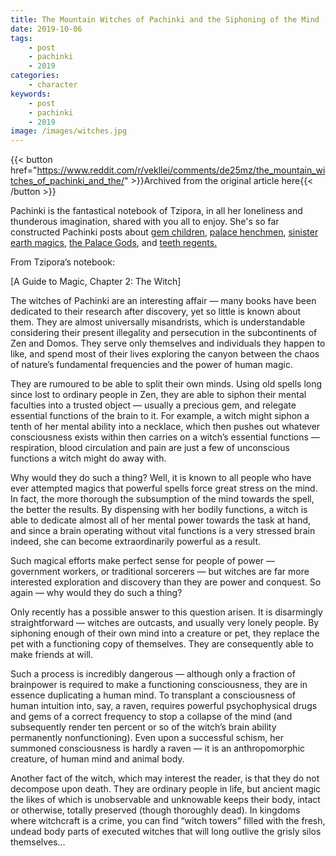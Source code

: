 ```yaml
---
title: The Mountain Witches of Pachinki and the Siphoning of the Mind
date: 2019-10-06
tags:
    - post
    - pachinki
    - 2019
categories:
    - character
keywords:
    - post
    - pachinki
    - 2019
image: /images/witches.jpg
---
```

{{< button href="https://www.reddit.com/r/vekllei/comments/de25mz/the_mountain_witches_of_pachinki_and_the/" >}}Archived from the original article here{{< /button >}}

Pachinki is the fantastical notebook of Tzipora, in all her loneliness and thunderous imagination, shared with you all to enjoy. She's so far constructed Pachinki posts about [gem children](https://www.reddit.com/r/worldbuilding/comments/ar8jov/a_gem_girl_shows_off_her_enormous_strength_in/), [palace henchmen](https://www.reddit.com/user/MelonKony/comments/azmu94/the_palace_gods_attempt_to_retrieve_their_runaway/), [sinister earth magics](https://www.reddit.com/r/worldbuilding/comments/b7n1uh/a_mineral_lake_starts_absorbing_grief_in_pachinki/), [the Palace Gods](https://www.reddit.com/r/worldbuilding/comments/ba3mb4/the_littlest_goddess_in_pachinki/), and [teeth regents.](https://www.reddit.com/r/vekllei/comments/cudfnv/the_teeth_regents/)

From Tzipora’s notebook:

\[A Guide to Magic, Chapter 2: The Witch\]

The witches of Pachinki are an interesting affair — many books have been dedicated to their research after discovery, yet so little is known about them. They are almost universally misandrists, which is understandable considering their present illegality and persecution in the subcontinents of Zen and Domos. They serve only themselves and individuals they happen to like, and spend most of their lives exploring the canyon between the chaos of nature’s fundamental frequencies and the power of human magic.

They are rumoured to be able to split their own minds. Using old spells long since lost to ordinary people in Zen, they are able to siphon their mental faculties into a trusted object — usually a precious gem, and relegate essential functions of the brain to it. For example, a witch might siphon a tenth of her mental ability into a necklace, which then pushes out whatever consciousness exists within then carries on a witch’s essential functions — respiration, blood circulation and pain are just a few of unconscious functions a witch might do away with.

Why would they do such a thing? Well, it is known to all people who have ever attempted magics that powerful spells force great stress on the mind. In fact, the more thorough the subsumption of the mind towards the spell, the better the results. By dispensing with her bodily functions, a witch is able to dedicate almost all of her mental power towards the task at hand, and since a brain operating without vital functions is a very stressed brain indeed, she can become extraordinarily powerful as a result.

Such magical efforts make perfect sense for people of power — government workers, or traditional sorcerers — but witches are far more interested exploration and discovery than they are power and conquest. So again — why would they do such a thing?

Only recently has a possible answer to this question arisen. It is disarmingly straightforward — witches are outcasts, and usually very lonely people. By siphoning enough of their own mind into a creature or pet, they replace the pet with a functioning copy of themselves. They are consequently able to make friends at will.

Such a process is incredibly dangerous — although only a fraction of brainpower is required to make a functioning consciousness, they are in essence duplicating a human mind. To transplant a consciousness of human intuition into, say, a raven, requires powerful psychophysical drugs and gems of a correct frequency to stop a collapse of the mind (and subsequently render ten percent or so of the witch’s brain ability permanently nonfunctioning). Even upon a successful schism, her summoned consciousness is hardly a raven — it is an anthropomorphic creature, of human mind and animal body.

Another fact of the witch, which may interest the reader, is that they do not decompose upon death. They are ordinary people in life, but ancient magic the likes of which is unobservable and unknowable keeps their body, intact or otherwise, totally preserved (though thoroughly dead). In kingdoms where witchcraft is a crime, you can find “witch towers” filled with the fresh, undead body parts of executed witches that will long outlive the grisly silos themselves…

